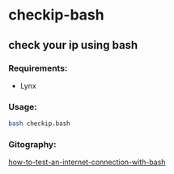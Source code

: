 # checkip-bash #
## check your ip using bash ##

### Requirements: ###
* Lynx

### Usage: ###

```bash 
bash checkip.bash
```

### Gitography: ###
[how-to-test-an-internet-connection-with-bash](https://stackoverflow.com/questions/929368/how-to-test-an-internet-connection-with-bash) 
